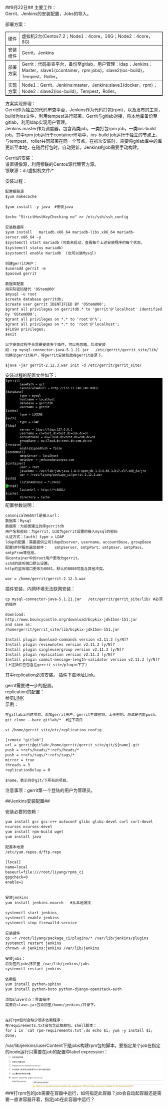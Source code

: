 ##9月22日##
主要工作：  
Gerrit、Jenkins的安装配置，Jobs的导入。  

部署方案：  
<table border="1">
<tr><td>硬件</td><td>虚拟机2台(Centos7.2；Node1：4core，16G；Node2：4core，8G)</td></tr>
<tr><td>安装组件</td><td>Gerrit，Jenkins</td></tr>
<tr><td>部署方案</td><td>Gerrit：代码审查平台，备份至gitlab，用户管理：ldap；Jenkins：Master，slave1(ccontainer，rpm jobs)，slave2(ios-build)，Tempest、Roller。</td></tr>
<tr><td>实现方案</td><td>Node1：Gerrit，Jenkins:master，Jenkins:slave1(docker，rpm)；Node2：slave2(ios-build)，Tempest，Roller。</td></tr>
</table>

方案实现原理：  
Gerrit作为独立的代码审查平台，Jenkins作为代码打包(rpm)，以及发布的工具，build为ios文件，利用tempest进行部署。Gerrit与gitlab对接，将本地库备份至gitlab，利用ldap实现用户管理。  
Jenkins master作为调度器，包含两类job，一类打包rpm job，一类ios-build job。其中rpm job运行于container环境中，ios-build job运行于独立的节点上，与tempest，roller共同部署在同一个节点。在初次安装时，需要将gitlab库中的库更新至本地，在随后打包时，自动更新。Jenkins的job需要手动构建。  

Gerrit的安装：  
设置镜像源，利用银联的Centos源代替官方源。  
银联源：d:/虚拟机文件/*  

安装过程：  

    配置银联源
    $yum makecache

    $yum install -y java  #安装java

    $echo "StrictHostKeyChecking no" >> /etc/ssh/ssh_config

    安装数据库
    $yum install   mariadb.x86_64 mariadb-libs.x86_64 mariadb-server.x86_64 -y
    $systemctl start mariadb（可能未启动，查看每个上述安装程序的每个状态，$systemctl status mariadb）
    $systemctl enable mariadb  (也可以装Mysql)
    
    创建gerrit用户：
    $useradd gerrit -m
    $passwd gerrit

    数据库配置
    用实际密码替代 'OStem@00'
    $mysql -u root
    $create database gerritdb;
    $create user gerrit IDENTIFIED BY 'OStem@00';
    $grant all privileges on gerritdb.* to 'gerrit'@'localhost' identified by 'OStem@00';
    $grant all privileges on *.* to 'root'@'%';
    $grant all privileges on *.* to 'root'@'localhost';
    $FLUSH privileges;
    $exit
     
    以下安装过程中会需要安装多个插件，可以先忽略，后续安装
    如：cp mysql-connector-java-5.1.21.jar   /etc/gerrit/gerrit_site/lib/
    切换至gerrit用户，将gerrit安装包放在gerrit目录下。

    $java -jar gerrit-2.12.3.war init -d /etc/gerrit/gerrit_site/
   
    
安装过程的配置文件如下：
   ![](img/gerrit_config.png)  
配置参数说明：

	canonicalWebUrl是接入url；  
	数据库：Mysql
	数据库：为前面建立的库gerritdb  
	用户名和密码：为gerrit，以及为gerrit设置的接入mysql的密码
	认证方式：[auth] type = LDAP
	ldap的配置：需要提供公司ldap的server，username，accountBase，groupBase
	配置SMTP服务器及邮件：	smtpServer、smtpPort、smtpUser、smtpPass、smtpFrom等信息。
	将container中的root用户更改为gerrit。
	sshd的监听端口默认设置。
	http的监听端口更改为8081，默认的8080可能与其他冲突。  
    
    war = /home/gerrit/gerrit-2.12.3.war

插件安装，内网环境无法联网安装：  

	cp mysql-connector-java-5.1.21.jar   /etc/gerrit/gerrit_site/lib/ #必须的插件
	
	download:
	http://www.bouncycastle.org/download/bcpkix-jdk15on-151.jar
	and save as:
	/home/gerrit/gerrit_site/lib/bcpkix-jdk15on-151.jar
	
	Install plugin download-commands version v2.11.3 [y/N]? 
	Install plugin reviewnotes version v2.11.3 [y/N]? 
	Install plugin singleusergroup version v2.11.3 [y/N]? 
	Install plugin replication version v2.11.3 [y/N]? 
	Install plugin commit-message-length-validator version v2.11.3 [y/N]? 
	(上述插件已包含在gerrit_site/plugin下了)
	
其中replication必须安装。
插件下载地址[Link](http://builds.quelltextlich.at/gerrit/nightly/master/latest-ok/index.html)。

gerrit需要进一步的配置。  
replication的配置：  
参见[LINK](https://gerrit.wmi.amu.edu.pl/Documentation/config-replication.html)  
示例：  

    在gitlab上创建项目，添加gerrit用户，gerrit生成密钥，上传密钥。测试是否能push。
	git clone --bare gitlab/*  #拉下项目
	
	vi /home/gerrit_site/etc/replication.config
	
	[remote "gitlab"]
	url = gerrit@gitlab:/home/gerrit/gerrit_site/git/${name}.git
	push = +refs/heads/*:refs/heads/*
	push = +refs/tags/*:refs/tags/*
	mirror = true
	threads = 3
	replicationDelay = 0
	
	$name，表示同步git/下所有的项目。

注意事项：gerrit第一个登陆的用户为管理员。  

##Jenkins安装配置##


安装必要的依赖：  



	yum install gcc gcc-c++ autoconf glibc glibc-devel curl curl-devel ncurses ncurses-devel
	yum install rpm-build wget
	yum install java
	
	配置本地源
	/etc/yum.repos.d/ftp.repo
	
	[local]
	name=local
	baseurl=file:///root/liyang/rpms_ci
	gpgcheck=0
	enable=1
	
	
	安装jenkins  
	yum install jenkins.noarch   #从本地源找

	systemctl start jenkins
	systemctl enable jenkins
	systemctl stop firewalld.service 
	
	安装插件
	cp -r /root/liyang/package_ci/plugins/* /var/lib/jenkins/plugins
	systemctl restart jenkins
	chrown -R jenkins:jenkins /var/lib/jenkins
	
	安装jobs：
	将对应的jobs拷贝至 /var/lib/jenkins/jobs
    systemctl restart jenkins
    
    依赖包
	yum install python-sphinx
	yum install python-boto python-django-openstack-auth

    添加slave节点：界面操作
    需要将slave.jar包添加至/home/jenkins/目录下。

    
	在打rpm包时会缺少很多依赖程序：
	在requirements.txt会包含此依赖包，shell脚本：  
	for i in `cat rpm-requirements.txt`;do echo $i; yum -y install $i; done;


/var/lib/jenkins/userContent下是jobs构建rpm包的脚本。要指定某个job在指定的node运行只需要在job的配置中label expression：
![](img/job_node.png)  
###打rpm包的job需要在容器中运行，如何指定此容器？job会自动起容器还是需要一直讲容器开着，指定job在此容器中运行？
